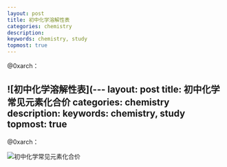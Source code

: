 ```yaml
---
layout: post
title: 初中化学溶解性表
categories: chemistry
description: 
keywords: chemistry, study
topmost: true
---
```

@0xarch：

![初中化学溶解性表](---
layout: post
title: 初中化学常见元素化合价
categories: chemistry
description: 
keywords: chemistry, study
topmost: true
---
@0xarch：

![初中化学常见元素化合价](wangyuzhen666.github.io/assets/images/1678883360419.png)

